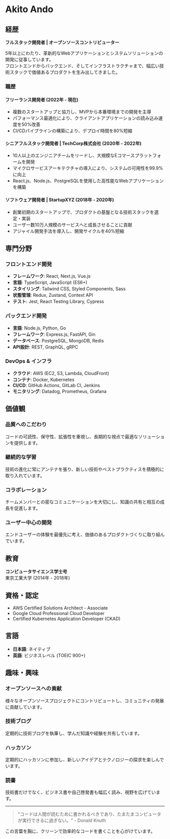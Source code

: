 # Akito Ando

## 経歴

**フルスタック開発者 | オープンソースコントリビューター**

5年以上にわたり、革新的なWebアプリケーションとシステムソリューションの開発に従事しています。  
フロントエンドからバックエンド、そしてインフラストラクチャまで、幅広い技術スタックで価値あるプロダクトを生み出してきました。

### 職歴

#### フリーランス開発者 (2022年 - 現在)
- 複数のスタートアップと協力し、MVPから本番環境までの開発を主導
- パフォーマンス最適化により、クライアントアプリケーションの読み込み速度を50%改善
- CI/CDパイプラインの構築により、デプロイ時間を80%短縮

#### シニアフルスタック開発者 | TechCorp株式会社 (2020年 - 2022年)
- 10人以上のエンジニアチームをリードし、大規模なEコマースプラットフォームを開発
- マイクロサービスアーキテクチャの導入により、システムの可用性を99.9%に向上
- React.js、Node.js、PostgreSQLを使用した高性能なWebアプリケーションを構築

#### ソフトウェア開発者 | StartupXYZ (2018年 - 2020年)
- 創業初期のスタートアップで、プロダクトの基盤となる技術スタックを選定・実装
- ユーザー数10万人規模のサービスへと成長させることに貢献
- アジャイル開発手法を導入し、開発サイクルを40%短縮

## 専門分野

### フロントエンド開発
- **フレームワーク**: React, Next.js, Vue.js
- **言語**: TypeScript, JavaScript (ES6+)
- **スタイリング**: Tailwind CSS, Styled Components, Sass
- **状態管理**: Redux, Zustand, Context API
- **テスト**: Jest, React Testing Library, Cypress

### バックエンド開発
- **言語**: Node.js, Python, Go
- **フレームワーク**: Express.js, FastAPI, Gin
- **データベース**: PostgreSQL, MongoDB, Redis
- **API設計**: REST, GraphQL, gRPC

### DevOps & インフラ
- **クラウド**: AWS (EC2, S3, Lambda, CloudFront)
- **コンテナ**: Docker, Kubernetes
- **CI/CD**: GitHub Actions, GitLab CI, Jenkins
- **モニタリング**: Datadog, Prometheus, Grafana

## 価値観

### 品質へのこだわり
コードの可読性、保守性、拡張性を重視し、長期的な視点で最適なソリューションを提供します。

### 継続的な学習
技術の進化に常にアンテナを張り、新しい技術やベストプラクティスを積極的に取り入れています。

### コラボレーション
チームメンバーとの密なコミュニケーションを大切にし、知識の共有と相互の成長を促進します。

### ユーザー中心の開発
エンドユーザーの体験を最優先に考え、価値のあるプロダクトづくりに取り組んでいます。

## 教育

**コンピュータサイエンス学士号**  
東京工業大学 (2014年 - 2018年)

## 資格・認定

- AWS Certified Solutions Architect - Associate
- Google Cloud Professional Cloud Developer
- Certified Kubernetes Application Developer (CKAD)

## 言語

- **日本語**: ネイティブ
- **英語**: ビジネスレベル (TOEIC 900+)

## 趣味・興味

### オープンソースへの貢献
様々なオープンソースプロジェクトにコントリビュートし、コミュニティの発展に貢献しています。

### 技術ブログ
定期的に技術ブログを執筆し、学んだ知識や経験を共有しています。

### ハッカソン
定期的にハッカソンに参加し、新しいアイデアとテクノロジーの探求を楽しんでいます。

### 読書
技術書だけでなく、ビジネス書や自己啓発書も幅広く読み、視野を広げています。

---

> "コードは人間が読むために書かれるべきであり、たまたまコンピュータが実行できるに過ぎない。" - Donald Knuth

この言葉を胸に、クリーンで効率的なコードを書くことを心がけています。